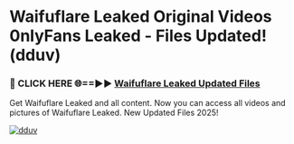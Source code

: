 # Waifuflare Leaked Original Videos 0nlyFans Leaked - Files Updated! (dduv)

<h3>🔴 CLICK HERE 🌐==►► <a href="https://tinyurl.com/2m67pmp6" rel="nofollow">Waifuflare Leaked Updated Files</a></h3>

Get Waifuflare Leaked and all content. Now you can access all videos and pictures of Waifuflare Leaked. New Updated Files 2025!

[![dduv](https://i.imgur.com/H4QAA4z.gif)](https://tinyurl.com/2m67pmp6)